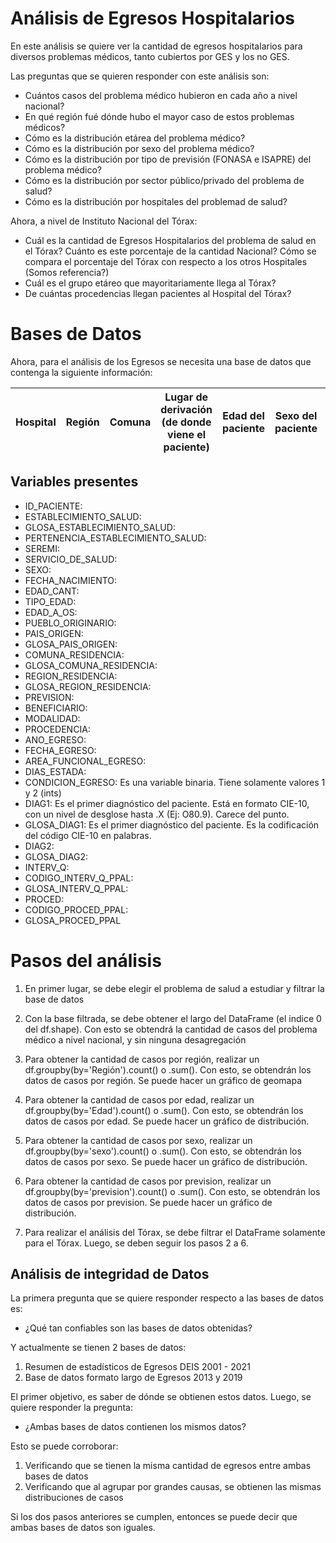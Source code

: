 # Análisis de Egresos Hospitalarios

En este análisis se quiere ver la cantidad de egresos hospitalarios para diversos problemas
médicos, tanto cubiertos por GES y los no GES.

Las preguntas que se quieren responder con este análisis son:

- Cuántos casos del problema médico hubieron en cada año a nivel nacional?
- En qué región fué dónde hubo el mayor caso de estos problemas médicos?
- Cómo es la distribución etárea del problema médico?
- Cómo es la distribución por sexo del problema médico?
- Cómo es la distribución por tipo de previsión (FONASA e ISAPRE) del problema médico?
- Cómo es la distribución por sector público/privado del problema de salud?
- Cómo es la distribución por hospitales del problemad de salud?


Ahora, a nivel de Instituto Nacional del Tórax:

- Cuál es la cantidad de Egresos Hospitalarios del problema de salud en el Tórax? Cuánto es este 
porcentaje de la cantidad Nacional? Cómo se compara el porcentaje del Tórax con respecto a 
los otros Hospitales (Somos referencia?)
- Cuál es el grupo etáreo que mayoritariamente llega al Tórax?
- De cuántas procedencias llegan pacientes al Hospital del Tórax?

# Bases de Datos

Ahora, para el análisis de los Egresos se necesita una base de datos que contenga la siguiente
información:

Hospital|Región|Comuna|Lugar de derivación (de donde viene el paciente)|Edad del paciente|Sexo del paciente|Previsión del Paciente|Diagnóstico
-|-|-|-|-|-|-|-

## Variables presentes

- ID_PACIENTE: 
- ESTABLECIMIENTO_SALUD:  
- GLOSA_ESTABLECIMIENTO_SALUD:  
- PERTENENCIA_ESTABLECIMIENTO_SALUD:  
- SEREMI:  
- SERVICIO_DE_SALUD:  
- SEXO:  
- FECHA_NACIMIENTO:  
- EDAD_CANT:  
- TIPO_EDAD:  
- EDAD_A_OS:  
- PUEBLO_ORIGINARIO:  
- PAIS_ORIGEN:  
- GLOSA_PAIS_ORIGEN:  
- COMUNA_RESIDENCIA:  
- GLOSA_COMUNA_RESIDENCIA:  
- REGION_RESIDENCIA:  
- GLOSA_REGION_RESIDENCIA:  
- PREVISION:  
- BENEFICIARIO:  
- MODALIDAD:  
- PROCEDENCIA:  
- ANO_EGRESO:  
- FECHA_EGRESO:  
- AREA_FUNCIONAL_EGRESO:  
- DIAS_ESTADA:  
- CONDICION_EGRESO: Es una variable binaria. Tiene solamente valores 1 y 2 (ints)
- DIAG1: Es el primer diagnóstico del paciente. Está en formato CIE-10, con un nivel de desglose hasta .X (Ej: O80.9). Carece del punto.
- GLOSA_DIAG1: Es el primer diagnóstico del paciente. Es la codificación del código CIE-10 en palabras.
- DIAG2:  
- GLOSA_DIAG2:  
- INTERV_Q:  
- CODIGO_INTERV_Q_PPAL:  
- GLOSA_INTERV_Q_PPAL:  
- PROCED:  
- CODIGO_PROCED_PPAL:  
- GLOSA_PROCED_PPAL

# Pasos del análisis

1. En primer lugar, se debe elegir el problema de salud a estudiar y filtrar la base de datos
2. Con la base filtrada, se debe obtener el largo del DataFrame (el indice 0 del df.shape). 
Con esto se obtendrá la cantidad de casos del problema médico a nivel nacional, y sin ninguna
desagregación
3. Para obtener la cantidad de casos por región, realizar un df.groupby(by='Región').count() o .sum().
Con esto, se obtendrán los datos de casos por región. Se puede hacer un gráfico de geomapa
4. Para obtener la cantidad de casos por edad, realizar un df.groupby(by='Edad').count() o .sum().
Con esto, se obtendrán los datos de casos por edad. Se puede hacer un gráfico de distribución.
5. Para obtener la cantidad de casos por sexo, realizar un df.groupby(by='sexo').count() o .sum().
Con esto, se obtendrán los datos de casos por sexo. Se puede hacer un gráfico de distribución.
6. Para obtener la cantidad de casos por prevision, realizar un df.groupby(by='prevision').count() o .sum().
Con esto, se obtendrán los datos de casos por prevision. Se puede hacer un gráfico de distribución.

7. Para realizar el análisis del Tórax, se debe filtrar el DataFrame solamente para el Tórax. Luego, se deben seguir los pasos 2 a 6.


## Análisis de integridad de Datos

La primera pregunta que se quiere responder respecto a las bases de datos es:

- ¿Qué tan confiables son las bases de datos obtenidas?

Y actualmente se tienen 2 bases de datos:

1. Resumen de estadísticos de Egresos DEIS 2001 - 2021
2. Base de datos formato largo de Egresos 2013 y 2019

El primer objetivo, es saber de dónde se obtienen estos datos. Luego, se quiere responder la
pregunta:

- ¿Ambas bases de datos contienen los mismos datos?

Esto se puede corroborar:

1. Verificando que se tienen la misma cantidad de egresos entre ambas bases de datos
2. Verificando que al agrupar por grandes causas, se obtienen las mismas distribuciones de casos

Si los dos pasos anteriores se cumplen, entonces se puede decir que ambas bases de datos 
son iguales. 


